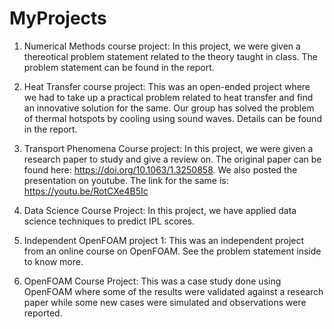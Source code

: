 # MyProjects
1) Numerical Methods course project:
In this project, we were given a thereotical problem statement related to the theory taught in class. The problem statement can be found in the report.

2) Heat Transfer course project: This was an open-ended project where we had to take up a practical problem related to heat transfer and find an innovative solution for the same. Our group has solved the problem of thermal hotspots by cooling using sound waves. Details can be found in the report.

3) Transport Phenomena Course project: In this project, we were given a research paper to study and give a review on. The original paper can be found here: https://doi.org/10.1063/1.3250858. We also posted the presentation on youtube. The link for the same is: https://youtu.be/RotCXe4B5Ic 

4) Data Science Course Project: In this project, we have applied data science techniques to predict IPL scores.

5) Independent OpenFOAM project 1: This was an independent project from an online course on OpenFOAM. See the problem statement inside to know more.

6) OpenFOAM Course Project: This was a case study done using OpenFOAM where some of the results were validated against a research paper while some new cases were simulated and observations were reported.
